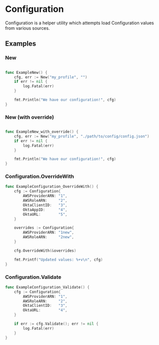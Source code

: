 # Configuration
Configuration is a helper utility which attempts load Configuration values from various sources.

## Examples

### New
```go

func ExampleNew() {
	cfg, err := New("my_profile", "")
	if err != nil {
		log.Fatal(err)
	}

	fmt.Println("We have our configuration!", cfg)
}

```

### New (with override)
```go

func ExampleNew_with_override() {
	cfg, err := New("my_profile", "./path/to/config/config.json")
	if err != nil {
		log.Fatal(err)
	}

	fmt.Println("We have our configuration!", cfg)
}
```

### Configuration.OverrideWith
```go
func ExampleConfiguration_OverrideWith() {
	cfg := Configuration{
		AWSProviderARN: "1",
		AWSRoleARN:     "2",
		OktaClientID:   "3",
		OktaAppID:      "4",
		OktaURL:        "5",
	}

	overrides := Configuration{
		AWSProviderARN: "1new",
		AWSRoleARN:     "2new",
	}

	cfg.OverrideWith(&overrides)

	fmt.Printf("Updated values: %+v\n", cfg)
}
```

### Configuration.Validate
```go
func ExampleConfiguration_Validate() {
	cfg := Configuration{
		AWSProviderARN: "1",
		AWSRoleARN:     "2",
		OktaClientID:   "3",
		OktaURL:        "4",
	}

	if err := cfg.Validate(); err != nil {
		log.Fatal(err)
	}
}
```

